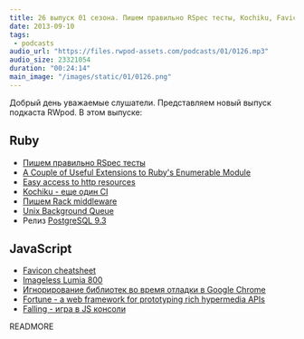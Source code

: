 ```yaml
---
title: 26 выпуск 01 сезона. Пишем правильно RSpec тесты, Kochiku, Favicon cheatsheet и прочее
date: 2013-09-10
tags:
 - podcasts
audio_url: "https://files.rwpod-assets.com/podcasts/01/0126.mp3"
audio_size: 23321054
duration: "00:24:14"
main_image: "/images/static/01/0126.png"
---
```


Добрый день уважаемые слушатели. Представляем новый выпуск подкаста RWpod. В этом выпуске:

## Ruby

 - [Пишем правильно RSpec тесты](http://betterspecs.org/)
 - [A Couple of Useful Extensions to Ruby's Enumerable Module](http://batsov.com/articles/2013/09/03/a-couple-of-useful-extensions-to-rubys-enumerable-module/)
 - [Easy access to http resources](http://shvets.github.io/blog/2013/09/07/easy_access_to_http_resources.html)
 - [Kochiku - еще один CI](http://corner.squareup.com/2013/09/kochiku.html)
 - [Пишем Rack middleware](http://www.shopify.com/technology/8947689-building-a-rack-middleware)
 - [Unix Background Queue](http://sirupsen.com/unix-background-queue/)
 - Релиз [PostgreSQL 9.3](http://www.postgresql.org/about/news/1481/)

## JavaScript

 - [Favicon cheatsheet](https://github.com/audreyr/favicon-cheat-sheet)
 - [Imageless Lumia 800](http://tjrus.com/lumia/)
 - [Игнорирование библиотек во время отладки в Google Chrome](http://www.divshot.com/blog/tips-and-tricks/ignoring-library-code-while-debugging-in-chrome/)
 - [Fortune - a web framework for prototyping rich hypermedia APIs](http://fortunejs.com/)
 - [Falling - игра в JS консоли](http://rikukissa.github.io/falling/)

READMORE
